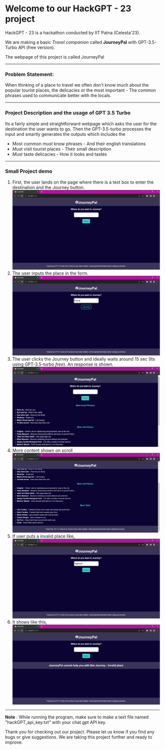 # Welcome to our HackGPT - 23 project

HackGPT - 23 is a hackathon conducted by IIT Patna (Celesta'23).

We are making a basic *Travel companion* called **JourneyPal** with GPT-3.5-Turbo API (free version).

The webpage of this project is called JourneyPal

---
### Problem Statement:
  When thinking of a place to travel we often don't know much about the popular tourist places,
  the delicacies or the most important - The common phrases used to communicate better with the locals.

---
### Project Description and the usage of GPT 3.5 Turbo
  Its a fairly simple and straightforward webpage which asks the user for the destination the user wants to go. Then the GPT-3.5-turbo processes the input and smartly generates the outputs which includes the
  * Most common *must* know phrases - And their english translations
  * *Must* visit tourist places - Their small description
  * *Must* taste delicacies - How it looks and tastes
---
### Small Project demo
1. First, the user lands on the page where there is a text box to enter the destination and the Journey button.
![alt First page screenshot](https://github.com/Programmer-Arvind/HackGPT-23/blob/main/Screenshots/Start%20page.png)
2. The user inputs the place in the form.
![alt User input](https://github.com/Programmer-Arvind/HackGPT-23/blob/main/Screenshots/User_input.png)
3. The user clicks the Journey button and ideally waits around 15 sec (Its using GPT-3.5-turbo *free*). An response is shown.
![alt User clicks screenshot 1](https://github.com/Programmer-Arvind/HackGPT-23/blob/main/Screenshots/Result_1.png)
4. More content shown on scroll
![alt User clicks screenshot 2](https://github.com/Programmer-Arvind/HackGPT-23/blob/main/Screenshots/Result_2.png)
5. If user puts a invalid place like,
![alt Invalid input](https://github.com/Programmer-Arvind/HackGPT-23/blob/main/Screenshots/User_invalid_input.png)
6. It shows like this,
![alt Invalid output](https://github.com/Programmer-Arvind/HackGPT-23/blob/main/Screenshots/Invalid_place.png)
---
**Note** : While running the program, make sure to make a text file named "hackGPT_api_key.txt" with your chat gpt API key.

Thank you for checking out our project. Please let us know if you find any bugs or give suggestions. We are taking this project further and ready to improve.
